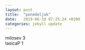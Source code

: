```yaml
---
layout: post
title:  "ponedeljak"
date:   2019-06-10 07:25:24 +0200
categories: jekyll update
---
```


milosev 3  
lasicaP 1  

  